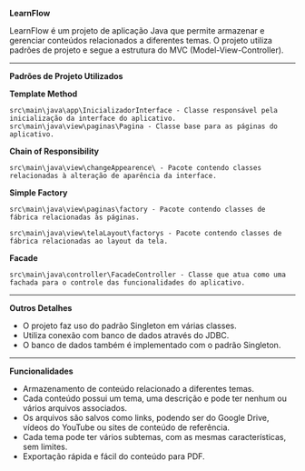 **LearnFlow**

LearnFlow é um projeto de aplicação Java que permite armazenar e gerenciar conteúdos relacionados a diferentes temas. O projeto utiliza padrões de projeto e segue a estrutura do MVC (Model-View-Controller).

---

__Padrões de Projeto Utilizados__

**Template Method**
    
    src\main\java\app\InicializadorInterface - Classe responsável pela inicialização da interface do aplicativo.
    src\main\java\view\paginas\Pagina - Classe base para as páginas do aplicativo.

**Chain of Responsibility**

    src\main\java\view\changeAppearence\ - Pacote contendo classes relacionadas à alteração de aparência da interface.

**Simple Factory**

    src\main\java\view\paginas\factory - Pacote contendo classes de fábrica relacionadas às páginas.

    src\main\java\view\telaLayout\factorys - Pacote contendo classes de fábrica relacionadas ao layout da tela.

**Facade**

    src\main\java\controller\FacadeController - Classe que atua como uma fachada para o controle das funcionalidades do aplicativo.

---

__Outros Detalhes__

- O projeto faz uso do padrão Singleton em várias classes.
- Utiliza conexão com banco de dados através do JDBC.
- O banco de dados também é implementado com o padrão Singleton.

---

__Funcionalidades__

- Armazenamento de conteúdo relacionado a diferentes temas.
- Cada conteúdo possui um tema, uma descrição e pode ter nenhum ou vários arquivos associados.
- Os arquivos são salvos como links, podendo ser do Google Drive, vídeos do YouTube ou sites de conteúdo de referência.
- Cada tema pode ter vários subtemas, com as mesmas características, sem limites.
- Exportação rápida e fácil do conteúdo para PDF.